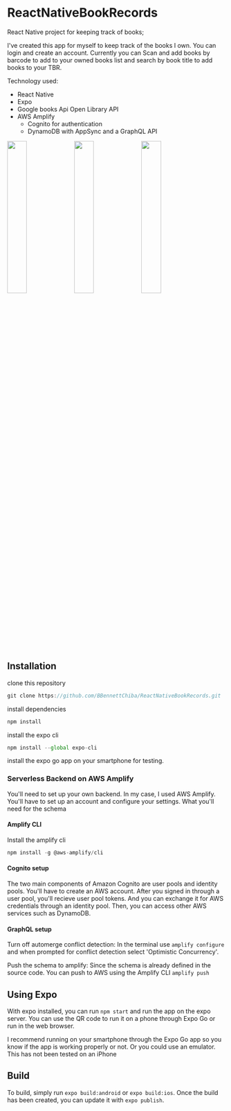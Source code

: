 # ReactNativeBookRecords
React Native project for keeping track of books;

I've created this app for myself to keep track of the books I own. You can login and create an account.
Currently you can Scan and add books by barcode to add to your owned books list and search by book title to add books to your TBR.

Technology used:
- React Native
- Expo 
- Google books Api Open Library API
- AWS Amplify
  - Cognito for authentication 
  - DynamoDB with AppSync and a GraphQL API

<img src="./assets/images/readme/Book Details.jpg" width="30%"/>  <img src="./assets/images/readme/Owned Books.jpg" width="30%"/> <img src="./assets/images/readme/To Read.png" width="30%"/>

## Installation
clone this repository
```javascript
git clone https://github.com/BBennettChiba/ReactNativeBookRecords.git
```
install dependencies
```javascript
npm install
```
install the expo cli
```javascript
npm install --global expo-cli
```
install the expo go app on your smartphone for testing.

### Serverless Backend on AWS Amplify
You'll need to set up your own backend. In my case, I used AWS Amplify. You'll have to set up an account and configure your settings. What you'll need for the schema

#### Amplify CLI
Install the amplify cli
```javascript
npm install -g @aws-amplify/cli
```

#### Cognito setup
The two main components of Amazon Cognito are user pools and identity pools. You'll have to create an AWS account. After you signed in through a user pool, you'll recieve user pool tokens. And you can exchange it for AWS credentials through an identity pool. Then, you can access other AWS services such as DynamoDB.

#### GraphQL setup
Turn off automerge conflict detection: In the terminal use ```amplify configure``` and when prompted for conflict detection select 'Optimistic Concurrency'.

Push the schema to amplify: Since the schema is already defined in the source code. You can push to AWS using the Amplify CLI ```amplify push```

## Using Expo
With expo installed, you can run ```npm start``` and run the app on the expo server. You can use the QR code to run it on a phone through Expo Go or run in the web browser.

I recommend running on your smartphone through the Expo Go app so you know if the app is working properly or not. Or you could use an emulator. This has not been tested on an iPhone

## Build
To build, simply run ```expo build:android``` or ```expo build:ios```. 
Once the build has been created, you can update it with ```expo publish```.
